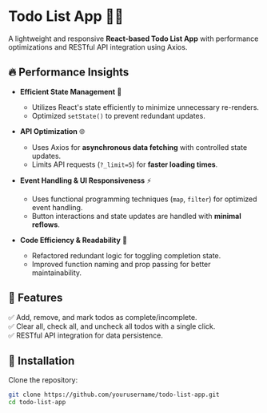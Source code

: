 # Todo List App 📝🚀  

A lightweight and responsive **React-based Todo List App** with performance optimizations and RESTful API integration using Axios.  

## 🔥 Performance Insights  

- **Efficient State Management** 🧠  
  - Utilizes React's state efficiently to minimize unnecessary re-renders.  
  - Optimized `setState()` to prevent redundant updates.  

- **API Optimization** 🌐  
  - Uses Axios for **asynchronous data fetching** with controlled state updates.  
  - Limits API requests (`?_limit=5`) for **faster loading times**.  

- **Event Handling & UI Responsiveness** ⚡  
  - Uses functional programming techniques (`map`, `filter`) for optimized event handling.  
  - Button interactions and state updates are handled with **minimal reflows**.  

- **Code Efficiency & Readability** 🎯  
  - Refactored redundant logic for toggling completion state.  
  - Improved function naming and prop passing for better maintainability.  

## 🚀 Features  
✅ Add, remove, and mark todos as complete/incomplete.  
✅ Clear all, check all, and uncheck all todos with a single click.  
✅ RESTful API integration for data persistence.  

## 📂 Installation  

Clone the repository:  

```sh
git clone https://github.com/yourusername/todo-list-app.git
cd todo-list-app
